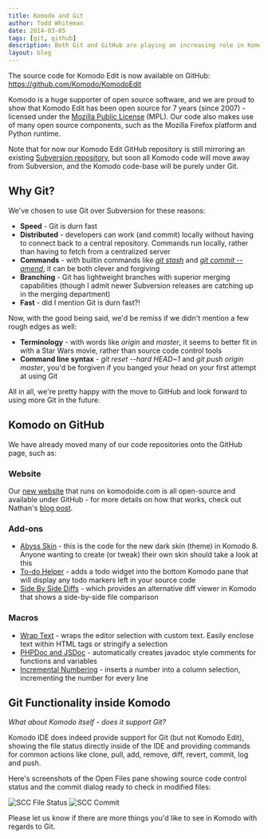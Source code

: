```yaml
---
title: Komodo and Git
author: Todd Whiteman
date: 2014-03-05
tags: [git, github]
description: Both Git and GitHub are playing an increasing role in Komodo's development process. See how, why and where the Komodo team are using Git for source code control facilitation.
layout: blog
---
```


The source code for Komodo Edit is now available on GitHub:
<https://github.com/Komodo/KomodoEdit>

Komodo is a huge supporter of open source software, and we are proud to show
that Komodo Edit has been open source for 7 years (since 2007) - licensed
under the [Mozilla Public License](http://en.wikipedia.org/wiki/Mozilla_Public_License)
(MPL). Our code also makes use of many open source components, such as the
Mozilla Firefox platform and Python runtime.

Note that for now our Komodo Edit GitHub repository is still mirroring an
existing [Subversion repository](http://svn.openkomodo.com/openkomodo), but soon
all Komodo code will move away from Subversion, and the Komodo code-base will be
purely under Git.

## Why Git?

We've chosen to use Git over Subversion for these reasons:

  * **Speed** - Git is durn fast
  * **Distributed** - developers can work (and commit) locally without having
    to connect back to a central repository. Commands run locally, rather than
    having to fetch from a centralized server
  * **Commands** - with builtin commands like
    *[git stash](https://www.kernel.org/pub/software/scm/git/docs/git-stash.html)*
    and
    *[git commit --amend](https://www.kernel.org/pub/software/scm/git/docs/git-commit.html)*,
    it can be both clever and forgiving
  * **Branching** - Git has lightweight branches with superior
    merging capabilities (though I admit newer Subversion releases are
    catching up in the merging department)
  * **Fast** - did I mention Git is durn fast?!

Now, with the good being said, we'd be remiss if we didn't mention a few rough
edges as well:

  * **Terminology** - with words like *origin* and *master*, it seems to better
    fit in with a Star Wars movie, rather than source code control tools
  * **Command line syntax** - *git reset --hard HEAD~1* and *git push origin
    master*, you'd be forgiven if you banged your head on your first attempt at
    using Git

All in all, we're pretty happy with the move to GitHub and look forward to using
more Git in the future.

## Komodo on GitHub

We have already moved many of our code repositories onto the GitHub page, such as:

### Website

Our [new website](https://github.com/Komodo/komodo-website) that runs
on komodoide.com is all open-source and available under GitHub - for more
details on how that works, check out Nathan's
[blog post](http://komodoide.com/blog/2014-02/new-website-launched/).

### Add-ons

  * [Abyss Skin](https://github.com/Komodo/Mel) - this is the code for the new
    dark skin (theme) in Komodo 8. Anyone wanting to create (or tweak) their own
    skin should take a look at this
  * [To-do Helper](https://github.com/Komodo/Todo) - adds a todo widget into the
    bottom Komodo pane that will display any todo markers left in your source
    code
  * [Side By Side Diffs](https://github.com/Komodo/SideBySideDiff) - which
    provides an alternative diff viewer in Komodo that shows a side-by-side file
    comparison

### Macros

  * [Wrap Text](https://github.com/Komodo/macros#wrap-text) - wraps the editor
    selection with custom text. Easily enclose text within HTML tags or
    stringify a selection
  * [PHPDoc and JSDoc](https://github.com/Komodo/macros#phpdoc-and-jsdoc) -
    automatically creates javadoc style comments for functions and variables
  * [Incremental
    Numbering](https://github.com/Komodo/macros#incremental-numbering) - inserts
    a number into a column selection, incrementing the number for every line

## Git Functionality inside Komodo

*What about Komodo itself - does it support Git?*

Komodo IDE does indeed provide support for Git (but not Komodo Edit), showing
the file status directly inside of the IDE and providing commands for common
actions like clone, pull, add, remove, diff, revert, commit, log and push.

Here's screenshots of the Open Files pane showing source code control status and
the commit dialog ready to check in modified files:

<div style="display: inline-block; margin-right: 8px">
    <img alt="SCC File Status" src="/images/blog/2014-03/scc_file_status.png">
    <img alt="SCC Commit"      src="/images/blog/2014-03/scc_commit.png">
</div>

Please let us know if there are more things you'd like to see in Komodo with
regards to Git.
